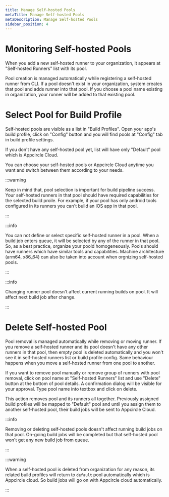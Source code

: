 ```yaml
---
title: Manage Self-hosted Pools
metaTitle: Manage Self-hosted Pools
metaDescription: Manage Self-hosted Pools
sidebar_position: 4
---
```


# Monitoring Self-hosted Pools

When you add a new self-hosted runner to your organization, it appears at "Self-hosted Runners" list with its pool.

Pool creation is managed automatically while registering a self-hosted runner from CLI. If a pool doesn't exist in your organization, system creates that pool and adds runner into that pool. If you choose a pool name existing in organization, your runner will be added to that existing pool.

# Select Pool for Build Profile

Self-hosted pools are visible as a list in "Build Profiles". Open your app's build profile, click on "Config" button and you will find pools at "Config" tab in build profile settings.

If you don't have any self-hosted pool yet, list will have only "Default" pool which is Appcircle Cloud.

You can choose your self-hosted pools or Appcircle Cloud anytime you want and switch between them according to your needs.

:::warning

Keep in mind that, pool selection is important for build pipeline success. Your self-hosted runners in that pool should have required capabilities for the selected build proile. For example, if your pool has only android tools configured in its runners you can't build an iOS app in that pool.

:::

:::info

You can not define or select specific self-hosted runner in a pool. When a build job enters queue, it will be selected by any of the runner in that pool. So, as a best practice, organize your poold homogeneously. Pools should have runners which have similar tools and capabilities. Machine architecture (arm64, x86_64) can also be taken into account when orgnizing self-hosted pools.

:::

:::info

Changing runner pool doesn't affect current running builds on pool. It will affect next build job after change.

:::

# Delete Self-hosted Pool

Pool removal is managed automatically while removing or moving runner. If you remove a self-hosted runner and its pool doesn't have any other runners in that pool, then empty pool is deleted automatically and you won't see it in self-hosted runners list or build profile config. Same behaviour happens when you move a self-hosted runner from one pool to another.

If you want to remove pool manually or remove group of runners with pool removal, click on pool name at "Self-hosted Runners" list and use "Delete" button at the bottom of pool details. A confirmation dialog will be visible for your approval. Type pool name into textbox and click on delete.

This action removes pool and its runners all together. Previously assigned build profiles will be mapped to "Default" pool and until you assign them to another self-hosted pool, their build jobs will be sent to Appcircle Cloud.

:::info

Removing or deleting self-hosted pools doesn't affect running build jobs on that pool. On-going build jobs will be completed but that self-hosted pool won't get any new build job from queue.

:::

:::warning

When a self-hosted pool is deleted from organization for any reason, its related build profiles will return to `default` pool automatically which is Appcircle cloud. So build jobs will go on with Appcircle cloud automatically.

:::
